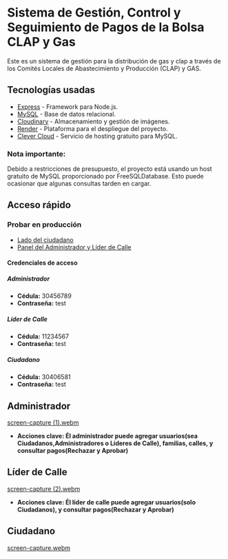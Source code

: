 # Sistema de Gestión, Control y Seguimiento de Pagos de la Bolsa CLAP y Gas

Este es un sistema de gestión para la distribución de gas y clap a través de los Comités Locales de Abastecimiento y Producción (CLAP) y GAS.

## Tecnologías usadas

- [Express](https://expressjs.com/) - Framework para Node.js.
- [MySQL](https://www.mysql.com/) - Base de datos relacional.
- [Cloudinary](https://cloudinary.com/) - Almacenamiento y gestión de imágenes.
- [Render](https://render.com/) - Plataforma para el despliegue del proyecto.
- [Clever Cloud](clever-cloud.com/product/mysql/) - Servicio de hosting gratuito para MySQL.

### Nota importante:
Debido a restricciones de presupuesto, el proyecto está usando un host gratuito de MySQL proporcionado por FreeSQLDatabase. Esto puede ocasionar que algunas consultas tarden en cargar.

## Acceso rápido

### Probar en producción

- [Lado del ciudadano](https://sis3-clap-gas.onrender.com/)
- [Panel del Administrador y Líder de Calle](https://sis3-clap-gas.onrender.com/admin_panel)

#### Credenciales de acceso

##### Administrador
- **Cédula:** 30456789
- **Contraseña:** test

##### Líder de Calle
- **Cédula:** 11234567
- **Contraseña:** test

##### Ciudadano
- **Cédula:** 30406581
- **Contraseña:** test

## Administrador
[screen-capture (1).webm](https://github.com/user-attachments/assets/9060ab82-f3f5-4d46-8d5f-6434ba74e90c)

- **Acciones clave: Él administrador puede agregar usuarios(sea Ciudadanos,Administradores o Líderes de Calle), familias, calles, y consultar pagos(Rechazar y Aprobar)**

## Líder de Calle
[screen-capture (2).webm](https://github.com/user-attachments/assets/5156e221-0b5f-4ef4-915d-a2d857577f4e)
- **Acciones clave: Él líder de calle puede agregar usuarios(solo Ciudadanos), y consultar pagos(Rechazar y Aprobar)**

## Ciudadano
[screen-capture.webm](https://github.com/user-attachments/assets/447b837e-e8e8-47d3-b147-8c4841466ea9)







